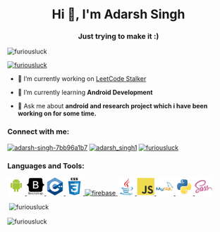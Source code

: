 <h1 align="center">Hi 👋, I'm Adarsh Singh</h1>
<h3 align="center">Just trying to make it :)</h3>

<p align="left"> <img src="https://komarev.com/ghpvc/?username=furiousluck&label=Profile%20views&color=0e75b6&style=flat" alt="furiousluck" /> </p>

<p align="left"> <a href="https://github.com/ryo-ma/github-profile-trophy"><img src="https://github-profile-trophy.vercel.app/?username=furiousluck" alt="furiousluck" /></a> </p>

- 🔭 I’m currently working on [LeetCode Stalker](https://github.com/furiousluck/LeetCode_Stalker)

- 🌱 I’m currently learning **Android Development**

- 💬 Ask me about **android and research project which i have been working on for some time.**

<h3 align="left">Connect with me:</h3>
<p align="left">
<a href="https://linkedin.com/in/adarsh-singh-7bb96a1b7" target="blank"><img align="center" src="https://raw.githubusercontent.com/rahuldkjain/github-profile-readme-generator/master/src/images/icons/Social/linked-in-alt.svg" alt="adarsh-singh-7bb96a1b7" height="30" width="40" /></a>
<a href="https://www.codechef.com/users/adarsh_singh1" target="blank"><img align="center" src="https://cdn.jsdelivr.net/npm/simple-icons@3.1.0/icons/codechef.svg" alt="adarsh_singh1" height="30" width="40" /></a>
<a href="https://www.leetcode.com/furiousluck" target="blank"><img align="center" src="https://raw.githubusercontent.com/rahuldkjain/github-profile-readme-generator/master/src/images/icons/Social/leet-code.svg" alt="furiousluck" height="30" width="40" /></a>
</p>

<h3 align="left">Languages and Tools:</h3>
<p align="left"> <a href="https://developer.android.com" target="_blank" rel="noreferrer"> <img src="https://raw.githubusercontent.com/devicons/devicon/master/icons/android/android-original-wordmark.svg" alt="android" width="40" height="40"/> </a> <a href="https://getbootstrap.com" target="_blank" rel="noreferrer"> <img src="https://raw.githubusercontent.com/devicons/devicon/master/icons/bootstrap/bootstrap-plain-wordmark.svg" alt="bootstrap" width="40" height="40"/> </a> <a href="https://www.w3schools.com/cpp/" target="_blank" rel="noreferrer"> <img src="https://raw.githubusercontent.com/devicons/devicon/master/icons/cplusplus/cplusplus-original.svg" alt="cplusplus" width="40" height="40"/> </a> <a href="https://www.w3schools.com/css/" target="_blank" rel="noreferrer"> <img src="https://raw.githubusercontent.com/devicons/devicon/master/icons/css3/css3-original-wordmark.svg" alt="css3" width="40" height="40"/> </a> <a href="https://firebase.google.com/" target="_blank" rel="noreferrer"> <img src="https://www.vectorlogo.zone/logos/firebase/firebase-icon.svg" alt="firebase" width="40" height="40"/> </a> <a href="https://www.java.com" target="_blank" rel="noreferrer"> <img src="https://raw.githubusercontent.com/devicons/devicon/master/icons/java/java-original.svg" alt="java" width="40" height="40"/> </a> <a href="https://developer.mozilla.org/en-US/docs/Web/JavaScript" target="_blank" rel="noreferrer"> <img src="https://raw.githubusercontent.com/devicons/devicon/master/icons/javascript/javascript-original.svg" alt="javascript" width="40" height="40"/> </a> <a href="https://www.mysql.com/" target="_blank" rel="noreferrer"> <img src="https://raw.githubusercontent.com/devicons/devicon/master/icons/mysql/mysql-original-wordmark.svg" alt="mysql" width="40" height="40"/> </a> <a href="https://www.python.org" target="_blank" rel="noreferrer"> <img src="https://raw.githubusercontent.com/devicons/devicon/master/icons/python/python-original.svg" alt="python" width="40" height="40"/> </a> <a href="https://sass-lang.com" target="_blank" rel="noreferrer"> <img src="https://raw.githubusercontent.com/devicons/devicon/master/icons/sass/sass-original.svg" alt="sass" width="40" height="40"/> </a> </p>

<p>&nbsp;<img align="center" src="https://github-readme-stats.vercel.app/api?username=furiousluck&show_icons=true&locale=en" alt="furiousluck" /></p>

<p><img align="center" src="https://github-readme-streak-stats.herokuapp.com/?user=furiousluck&" alt="furiousluck" /></p>
